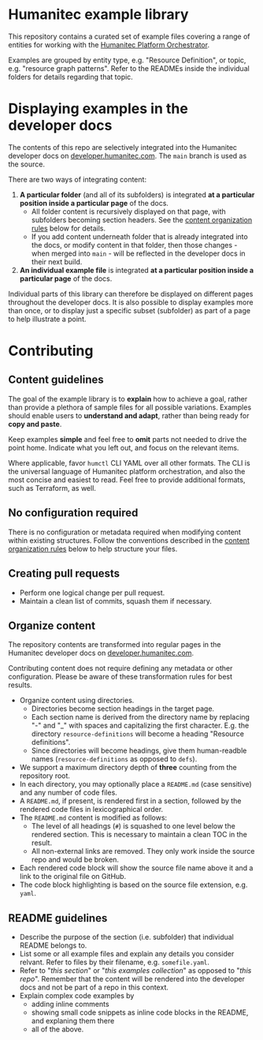 # Humanitec example library

This repository contains a curated set of example files covering a range of entities for working with the [Humanitec Platform Orchestrator](https://humanitec.com/products/platform-orchestrator).

Examples are grouped by entity type, e.g. "Resource Definition", or topic, e.g. "resource graph patterns". Refer to the READMEs inside the individual folders for details regarding that topic.

# Displaying examples in the developer docs

The contents of this repo are selectively integrated into the Humanitec developer docs on [developer.humanitec.com](https://developer.humanitec.com). The `main` branch is used as the source.

There are two ways of integrating content:

1. **A particular folder** (and all of its subfolders) is integrated **at a particular position inside a particular page** of the docs.
    - All folder content is recursively displayed on that page, with subfolders becoming section headers. See the [content organization rules](#organize-content) below for details.
    - If you add content underneath folder that is already integrated into the docs, or modify content in that folder, then those changes - when merged into `main` - will be reflected in the developer docs in their next build.
2. **An individual example file** is integrated **at a particular position inside a particular page** of the docs.

Individual parts of this library can therefore be displayed on different pages throughout the developer docs. It is also possible to display examples more than once, or to display just a specific subset (subfolder) as part of a page to help illustrate a point.

# Contributing

## Content guidelines

The goal of the example library is to **explain** how to achieve a goal, rather than provide a plethora of sample files for all possible variations. Examples should enable users to **understand and adapt**, rather than being ready for **copy and paste**.

Keep examples **simple** and feel free to **omit** parts not needed to drive the point home. Indicate what you left out, and focus on the relevant items.

Where applicable, favor `humctl` CLI YAML over all other formats. The CLI is the universal language of Humanitec platform orchestration, and also the most concise and easiest to read. Feel free to provide additional formats, such as Terraform, as well.

## No configuration required

There is no configuration or metadata required when modifying content within existing structures. Follow the conventions described in the [content organization rules](#organize-content) below to help structure your files.

## Creating pull requests

- Perform one logical change per pull request.
- Maintain a clean list of commits, squash them if necessary.

## Organize content

The repository contents are transformed into regular pages in the Humanitec developer docs on [developer.humanitec.com](https://developer.humanitec.com).

Contributing content does not require defining any metadata or other configuration. Please be aware of these transformation rules for best results.

- Organize content using directories.
  - Directories become section headings in the target page.
  - Each section name is derived from the directory name by replacing "-" and "_" with spaces and capitalizing the first character. E.g. the directory `resource-definitions` will become a heading "Resource definitions".
  - Since directories will become headings, give them human-readble names (`resource-definitions` as opposed to `defs`).
- We support a maximum directory depth of **three** counting from the repository root.
- In each directory, you may optionally place a `README.md` (case sensitive) and any number of code files.
- A `README.md`, if present, is rendered first in a section, followed by the rendered code files in lexicographical order.
- The `README.md` content is modified as follows:
  - The level of all headings (`#`) is squashed to one level below the rendered section. This is necessary to maintain a clean TOC in the result.
  - All non-external links are removed. They only work inside the source repo and would be broken.
- Each rendered code block will show the source file name above it and a link to the original file on GitHub.
- The code block highlighting is based on the source file extension, e.g. `yaml`.

## README guidelines

- Describe the purpose of the section (i.e. subfolder) that individual README belongs to.
- List some or all example files and explain any details you consider relvant. Refer to files by their filename, e.g. `somefile.yaml`.
- Refer to "_this section_" or "_this examples collection_" as opposed to "_this repo_". Remember that the content will be rendered into the developer docs and not be part of a repo in this context.
- Explain complex code examples by
  - adding inline comments
  - showing small code snippets as inline code blocks in the README, and explaning them there
  - all of the above.
